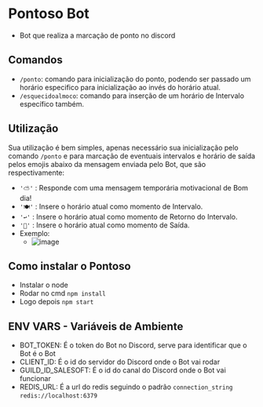 # Pontoso Bot

 - Bot que realiza a marcação de ponto no discord

## Comandos

- `/ponto`: comando para inicialização do ponto, podendo ser passado um horário especifico para inicialização ao invés do horário atual.
- `/esquecidoalmoco`: comando para inserção de um horário de Intervalo específico também.

## Utilização

Sua utilização é bem simples, apenas necessário sua inicialização pelo comando `/ponto` e para marcação de eventuais intervalos e horário de saída pelos emojis abaixo da mensagem enviada pelo Bot, que são respectivamente:
- `'⛅'` : Responde com uma mensagem temporária motivacional de Bom dia!
- `'🍽'` : Insere o horário atual como momento de Intervalo.
- `'↩'` : Insere o horário atual como momento de Retorno do Intervalo.
- `'👋'` : Insere o horário atual como momento de Saída.
- Exemplo:
  - ![image](https://user-images.githubusercontent.com/67112597/155347087-4488357f-5e21-41f2-8b8c-f4aa8fcb132f.png)

## Como instalar o Pontoso
- Instalar o node
- Rodar no cmd `npm install`
- Logo depois `npm start`

## ENV VARS - Variáveis de Ambiente
- BOT_TOKEN: É o token do Bot no Discord, serve para identificar que o Bot é o Bot
- CLIENT_ID: É o id do servidor do Discord onde o Bot vai rodar
- GUILD_ID_SALESOFT: É o id do canal do Discord onde o Bot vai funcionar
- REDIS_URL: É a url do redis seguindo o padrão `connection_string` `redis://localhost:6379`